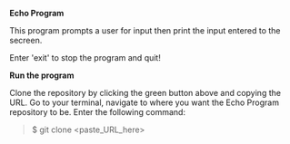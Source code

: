 **Echo Program**

This program prompts a user for input then print the input entered to the secreen.

Enter 'exit' to stop the program and quit!

**Run the program**

Clone the repository by clicking the green button above and copying the URL. Go to your terminal, navigate to where you want the Echo Program repository to be. Enter the following command:

> $ git clone <paste_URL_here>

